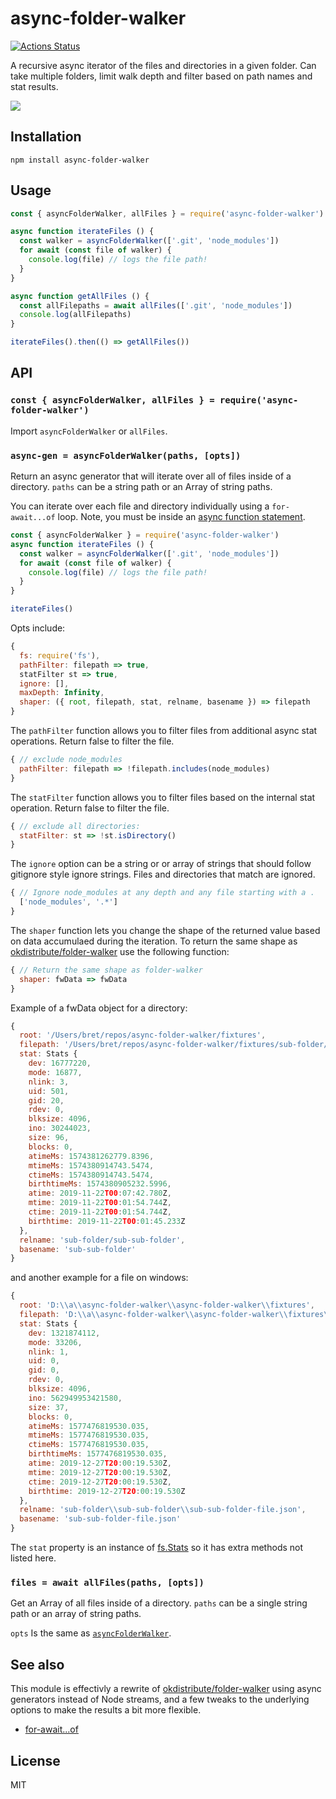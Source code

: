 # async-folder-walker
[![Actions Status](https://github.com/bcomnes/async-folder-walker/workflows/tests/badge.svg)](https://github.com/bcomnes/async-folder-walker/actions)

A recursive async iterator of the files and directories in a given folder. Can take multiple folders, limit walk depth and filter based on path names and stat results.

![](https://repository-images.githubusercontent.com/223294839/43cf9600-0d3f-11ea-858e-81b08a14509f)

## Installation

```
npm install async-folder-walker
```

## Usage

``` js
const { asyncFolderWalker, allFiles } = require('async-folder-walker')

async function iterateFiles () {
  const walker = asyncFolderWalker(['.git', 'node_modules'])
  for await (const file of walker) {
    console.log(file) // logs the file path!
  }
}

async function getAllFiles () {
  const allFilepaths = await allFiles(['.git', 'node_modules'])
  console.log(allFilepaths)
}

iterateFiles().then(() => getAllFiles())
```

## API

### `const { asyncFolderWalker, allFiles } = require('async-folder-walker')`

Import `asyncFolderWalker` or `allFiles`.

### `async-gen = asyncFolderWalker(paths, [opts])`

Return an async generator that will iterate over all of files inside of a directory. `paths` can be a string path or an Array of string paths.

You can iterate over each file and directory individually using a `for-await...of` loop.  Note, you must be inside an [async function statement](https://developer.mozilla.org/en-US/docs/Web/JavaScript/Reference/Statements/async_function).

```js
const { asyncFolderWalker } = require('async-folder-walker')
async function iterateFiles () {
  const walker = asyncFolderWalker(['.git', 'node_modules'])
  for await (const file of walker) {
    console.log(file) // logs the file path!
  }
}

iterateFiles()
```

Opts include:

```js
{
  fs: require('fs'),
  pathFilter: filepath => true,
  statFilter st => true,
  ignore: [],
  maxDepth: Infinity,
  shaper: ({ root, filepath, stat, relname, basename }) => filepath
}
```

The `pathFilter` function allows you to filter files from additional async stat operations.  Return false to filter the file.

```js
{ // exclude node_modules
  pathFilter: filepath => !filepath.includes(node_modules)
}
```

The `statFilter` function allows you to filter files based on the internal stat operation.  Return false to filter the file.

```js
{ // exclude all directories:
  statFilter: st => !st.isDirectory()
}
```

The `ignore` option can be a string or or array of strings that should follow gitignore style ignore strings. Files and directories that match are ignored.

```js
{ // Ignore node_modules at any depth and any file starting with a .
  ['node_modules', '.*']
}
```

The `shaper` function lets you change the shape of the returned value based on data accumulaed during the iteration.  To return the same shape as [okdistribute/folder-walker](https://github.com/okdistribute/folder-walker) use the following function:

```js
{ // Return the same shape as folder-walker
  shaper: fwData => fwData
}
````

Example of a fwData object for a directory:

```js
{
  root: '/Users/bret/repos/async-folder-walker/fixtures',
  filepath: '/Users/bret/repos/async-folder-walker/fixtures/sub-folder/sub-sub-folder',
  stat: Stats {
    dev: 16777220,
    mode: 16877,
    nlink: 3,
    uid: 501,
    gid: 20,
    rdev: 0,
    blksize: 4096,
    ino: 30244023,
    size: 96,
    blocks: 0,
    atimeMs: 1574381262779.8396,
    mtimeMs: 1574380914743.5474,
    ctimeMs: 1574380914743.5474,
    birthtimeMs: 1574380905232.5996,
    atime: 2019-11-22T00:07:42.780Z,
    mtime: 2019-11-22T00:01:54.744Z,
    ctime: 2019-11-22T00:01:54.744Z,
    birthtime: 2019-11-22T00:01:45.233Z
  },
  relname: 'sub-folder/sub-sub-folder',
  basename: 'sub-sub-folder'
}
```

and another example for a file on windows:

```js
{
  root: 'D:\\a\\async-folder-walker\\async-folder-walker\\fixtures',
  filepath: 'D:\\a\\async-folder-walker\\async-folder-walker\\fixtures\\sub-folder\\sub-sub-folder\\sub-sub-folder-file.json',
  stat: Stats {
    dev: 1321874112,
    mode: 33206,
    nlink: 1,
    uid: 0,
    gid: 0,
    rdev: 0,
    blksize: 4096,
    ino: 562949953421580,
    size: 37,
    blocks: 0,
    atimeMs: 1577476819530.035,
    mtimeMs: 1577476819530.035,
    ctimeMs: 1577476819530.035,
    birthtimeMs: 1577476819530.035,
    atime: 2019-12-27T20:00:19.530Z,
    mtime: 2019-12-27T20:00:19.530Z,
    ctime: 2019-12-27T20:00:19.530Z,
    birthtime: 2019-12-27T20:00:19.530Z
  },
  relname: 'sub-folder\\sub-sub-folder\\sub-sub-folder-file.json',
  basename: 'sub-sub-folder-file.json'
}
```

The `stat` property is an instance of [fs.Stats](https://nodejs.org/api/fs.html#fs_class_fs_stats) so it has extra methods not listed here.

### `files = await allFiles(paths, [opts])`

Get an Array of all files inside of a directory.  `paths` can be a single string path or an array of string paths.

`opts` Is the same as [`asyncFolderWalker`](#async-gen--asyncfolderwalkerpaths-opts).

## See also

This module is effectivly a rewrite of [okdistribute/folder-walker](https://github.com/okdistribute/folder-walker) using async generators instead of Node streams, and a few tweaks to the underlying options to make the results a bit more flexible.

- [for-await...of](https://developer.mozilla.org/en-US/docs/Web/JavaScript/Reference/Statements/for-await...of)

## License

MIT
